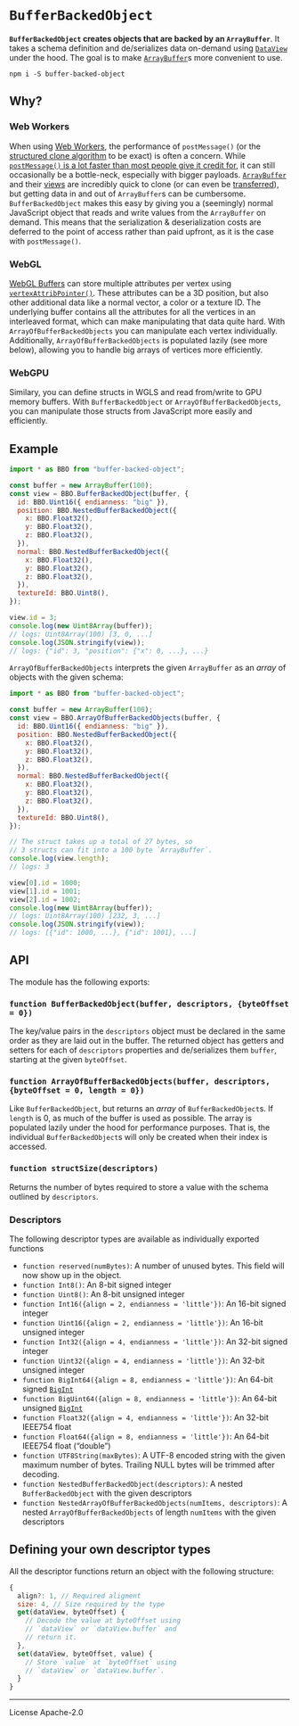 # `BufferBackedObject`

**`BufferBackedObject` creates objects that are backed by an `ArrayBuffer`**. It takes a schema definition and de/serializes data on-demand using [`DataView`][dataview] under the hood. The goal is to make [`ArrayBuffer`][arraybuffer]s more convenient to use.

```
npm i -S buffer-backed-object
```

## Why?

### Web Workers

When using [Web Workers], the performance of `postMessage()` (or the [structured clone algorithm][structured clone] to be exact) is often a concern. While [`postMessage()` is a lot faster than most people give it credit for][is postmessage slow], it can still occasionally be a bottle-neck, especially with bigger payloads. [`ArrayBuffer`][arraybuffer] and their [views][arraybufferview] are incredibly quick to clone (or can even be [transferred][transferable]), but getting data in and out of `ArrayBuffer`s can be cumbersome. `BufferBackedObject` makes this easy by giving you a (seemingly) normal JavaScript object that reads and write values from the `ArrayBuffer` on demand. This means that the serialization & deserialization costs are deferred to the point of access rather than paid upfront, as it is the case with `postMessage()`.

### WebGL

[WebGL Buffers][webgl buffer] can store multiple attributes per vertex using [`vertexAttribPointer()`][vertexattribpointer]. These attributes can be a 3D position, but also other additional data like a normal vector, a color or a texture ID. The underlying buffer contains all the attributes for all the vertices in an interleaved format, which can make manipulating that data quite hard. With `ArrayOfBufferBackedObjects` you can manipulate each vertex individually. Additionally, `ArrayOfBufferBackedObjects` is populated lazily (see more below), allowing you to handle big arrays of vertices more efficiently.

### WebGPU

Similary, you can define structs in WGLS and read from/write to GPU memory buffers. With `BufferBackedObject` or `ArrayOfBufferBackedObjects`, you can manipulate those structs from JavaScript more easily and efficiently.

## Example

```js
import * as BBO from "buffer-backed-object";

const buffer = new ArrayBuffer(100);
const view = BBO.BufferBackedObject(buffer, {
  id: BBO.Uint16({ endianness: "big" }),
  position: BBO.NestedBufferBackedObject({
    x: BBO.Float32(),
    y: BBO.Float32(),
    z: BBO.Float32(),
  }),
  normal: BBO.NestedBufferBackedObject({
    x: BBO.Float32(),
    y: BBO.Float32(),
    z: BBO.Float32(),
  }),
  textureId: BBO.Uint8(),
});

view.id = 3;
console.log(new Uint8Array(buffer));
// logs: Uint8Array(100) [3, 0, ...]
console.log(JSON.stringify(view));
// logs: {"id": 3, "position": {"x": 0, ...}, ...}
```

`ArrayOfBufferBackedObjects` interprets the given `ArrayBuffer` as an _array_ of objects with the given schema:

```js
import * as BBO from "buffer-backed-object";

const buffer = new ArrayBuffer(100);
const view = BBO.ArrayOfBufferBackedObjects(buffer, {
  id: BBO.Uint16({ endianness: "big" }),
  position: BBO.NestedBufferBackedObject({
    x: BBO.Float32(),
    y: BBO.Float32(),
    z: BBO.Float32(),
  }),
  normal: BBO.NestedBufferBackedObject({
    x: BBO.Float32(),
    y: BBO.Float32(),
    z: BBO.Float32(),
  }),
  textureId: BBO.Uint8(),
});

// The struct takes up a total of 27 bytes, so
// 3 structs can fit into a 100 byte `ArrayBuffer`.
console.log(view.length);
// logs: 3

view[0].id = 1000;
view[1].id = 1001;
view[2].id = 1002;
console.log(new Uint8Array(buffer));
// logs: Uint8Array(100) [232, 3, ...]
console.log(JSON.stringify(view));
// logs: [{"id": 1000, ...}, {"id": 1001}, ...]
```

## API

The module has the following exports:

### `function BufferBackedObject(buffer, descriptors, {byteOffset = 0})`

The key/value pairs in the `descriptors` object must be declared in the same order as they are laid out in the buffer. The returned object has getters and setters for each of `descriptors` properties and de/serializes them `buffer`, starting at the given `byteOffset`.

### `function ArrayOfBufferBackedObjects(buffer, descriptors, {byteOffset = 0, length = 0})`

Like `BufferBackedObject`, but returns an _array_ of `BufferBackedObject`s. If `length` is 0, as much of the buffer is used as possible. The array is populated lazily under the hood for performance purposes. That is, the individual `BufferBackedObject`s will only be created when their index is accessed.

### `function structSize(descriptors)`

Returns the number of bytes required to store a value with the schema outlined by `descriptors`.

### Descriptors

The following descriptor types are available as individually exported functions

- `function reserved(numBytes)`: A number of unused bytes. This field will now show up in the object.
- `function Int8()`: An 8-bit signed integer
- `function Uint8()`: An 8-bit unsigned integer
- `function Int16({align = 2, endianness = 'little'})`: An 16-bit signed integer
- `function Uint16({align = 2, endianness = 'little'})`: An 16-bit unsigned integer
- `function Int32({align = 4, endianness = 'little'})`: An 32-bit signed integer
- `function Uint32({align = 4, endianness = 'little'})`: An 32-bit unsigned integer
- `function BigInt64({align = 8, endianness = 'little'})`: An 64-bit signed [`BigInt`][bigint]
- `function BigUint64({align = 8, endianness = 'little'})`: An 64-bit unsigned [`BigInt`][bigint]
- `function Float32({align = 4, endianness = 'little'})`: An 32-bit IEEE754 float
- `function Float64({align = 8, endianness = 'little'})`: An 64-bit IEEE754 float (“double”)
- `function UTF8String(maxBytes)`: A UTF-8 encoded string with the given maximum number of bytes. Trailing NULL bytes will be trimmed after decoding.
- `function NestedBufferBackedObject(descriptors)`: A nested `BufferBackedObject` with the given descriptors
- `function NestedArrayOfBufferBackedObjects(numItems, descriptors)`: A nested `ArrayOfBufferBackedObjects` of length `numItems` with the given descriptors

## Defining your own descriptor types

All the descriptor functions return an object with the following structure:

```js
{
  align?: 1, // Required aligment
  size: 4, // Size required by the type
  get(dataView, byteOffset) {
    // Decode the value at byteOffset using
    // `dataView` or `dataView.buffer` and
    // return it.
  },
  set(dataView, byteOffset, value) {
    // Store `value` at `byteOffset` using
    // `dataView` or `dataView.buffer`.
  }
}
```

---

License Apache-2.0

[dataview]: https://developer.mozilla.org/en-US/docs/Web/JavaScript/Reference/Global_Objects/DataView
[arraybuffer]: https://developer.mozilla.org/en-US/docs/Web/JavaScript/Reference/Global_Objects/ArrayBuffer
[web workers]: https://developer.mozilla.org/en-US/docs/Web/API/Web_Workers_API
[structured clone]: https://developer.mozilla.org/en-US/docs/Web/API/Web_Workers_API/Structured_clone_algorithm
[is postmessage slow]: https://surma.dev/things/is-postmessage-slow/
[arraybufferview]: https://developer.mozilla.org/en-US/docs/Web/API/ArrayBufferView
[transferable]: https://developer.mozilla.org/en-US/docs/Web/API/Transferable
[bigint]: https://developer.mozilla.org/en-US/docs/Web/JavaScript/Reference/Global_Objects/BigInt
[webgl buffer]: https://developer.mozilla.org/en-US/docs/Web/API/WebGLBuffer
[vertexattribpointer]: https://developer.mozilla.org/en-US/docs/Web/API/WebGLRenderingContext/vertexAttribPointer
